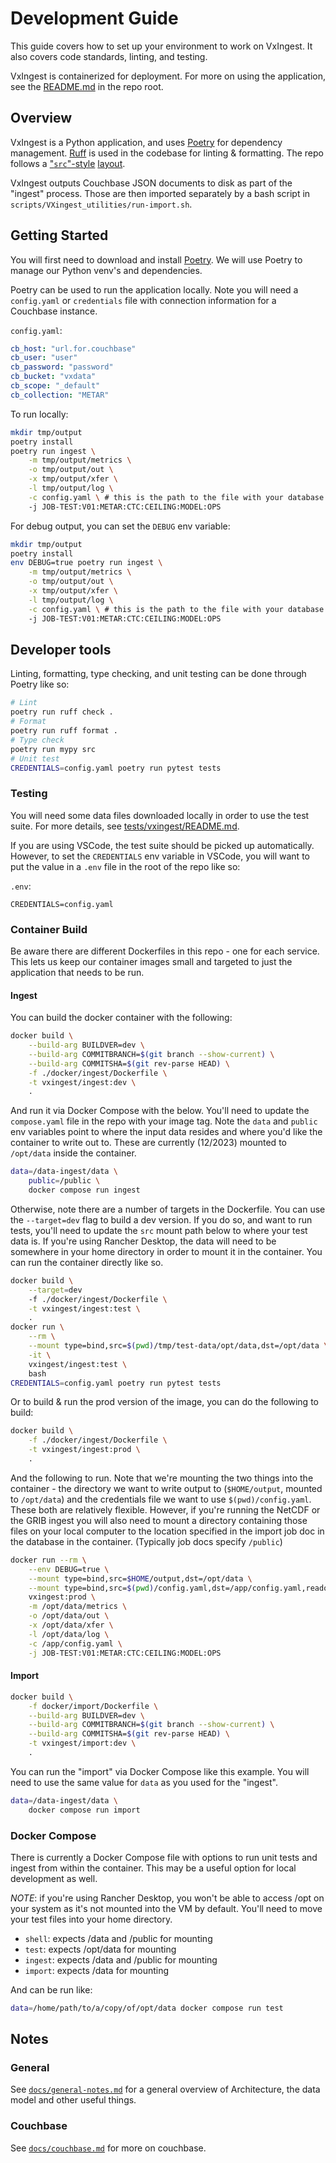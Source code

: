 # Development Guide

This guide covers how to set up your environment to work on VxIngest. It also covers code standards, linting, and testing.

VxIngest is containerized for deployment. For more on using the application, see the [README.md](../README.md) in the repo root.

## Overview

VxIngest is a Python application, and uses [Poetry](https://python-poetry.org) for dependency management. [Ruff](https://docs.astral.sh/ruff/) is used in the codebase for linting & formatting. The repo follows a ["`src`"-style](https://packaging.python.org/en/latest/discussions/src-layout-vs-flat-layout/) [layout](https://www.pyopensci.org/python-package-guide/package-structure-code/python-package-structure.html).

VxIngest outputs Couchbase JSON documents to disk as part of the "ingest" process. Those are then imported separately by a bash script in `scripts/VXingest_utilities/run-import.sh`.

## Getting Started

You will first need to download and install [Poetry](https://python-poetry.org/docs/#installation). We will use Poetry to manage our Python venv's and dependencies.

Poetry can be used to run the application locally. Note you will need a `config.yaml` or `credentials` file with connection information for a Couchbase instance.

`config.yaml`:

```yaml
cb_host: "url.for.couchbase"
cb_user: "user"
cb_password: "password"
cb_bucket: "vxdata"
cb_scope: "_default"
cb_collection: "METAR"
```

To run locally:

```bash
mkdir tmp/output
poetry install
poetry run ingest \
    -m tmp/output/metrics \
    -o tmp/output/out \
    -x tmp/output/xfer \
    -l tmp/output/log \
    -c config.yaml \ # this is the path to the file with your database credentials
    -j JOB-TEST:V01:METAR:CTC:CEILING:MODEL:OPS
```

For debug output, you can set the `DEBUG` env variable:

```bash
mkdir tmp/output
poetry install
env DEBUG=true poetry run ingest \
    -m tmp/output/metrics \
    -o tmp/output/out \
    -x tmp/output/xfer \
    -l tmp/output/log \
    -c config.yaml \ # this is the path to the file with your database credentials
    -j JOB-TEST:V01:METAR:CTC:CEILING:MODEL:OPS
```

## Developer tools

Linting, formatting, type checking, and unit testing can be done through Poetry like so:

```bash
# Lint
poetry run ruff check .
# Format
poetry run ruff format .
# Type check
poetry run mypy src
# Unit test
CREDENTIALS=config.yaml poetry run pytest tests
```

### Testing

You will need some data files downloaded locally in order to use the test suite. For more details, see [tests/vxingest/README.md](../tests/vxingest/README.md).

If you are using VSCode, the test suite should be picked up automatically. However, to set the `CREDENTIALS` env variable in VSCode, you will want to put the value in a `.env` file in the root of the repo like so:

`.env`:

```env
CREDENTIALS=config.yaml
```

### Container Build

Be aware there are different Dockerfiles in this repo - one for each service. This lets us keep our container images small and targeted to just the application that needs to be run.

#### Ingest

You can build the docker container with the following:

```bash
docker build \
    --build-arg BUILDVER=dev \
    --build-arg COMMITBRANCH=$(git branch --show-current) \
    --build-arg COMMITSHA=$(git rev-parse HEAD) \
    -f ./docker/ingest/Dockerfile \
    -t vxingest/ingest:dev \
    .
```

And run it via Docker Compose with the below. You'll need to update the `compose.yaml` file in the repo with your image tag. Note the `data` and `public` env variables point to where the input data resides and where you'd like the container to write out to. These are currently (12/2023) mounted to `/opt/data` inside the container.

```bash
data=/data-ingest/data \
    public=/public \
    docker compose run ingest 
```

Otherwise, note there are a number of targets in the Dockerfile. You can use the `--target=dev` flag to build a dev version. If you do so, and want to run tests, you'll need to update the `src` mount path below to where your test data is. If you're using Rancher Desktop, the data will need to be somewhere in your home directory in order to mount it in the container. You can run the container directly like so.

```bash
docker build \
    --target=dev
    -f ./docker/ingest/Dockerfile \
    -t vxingest/ingest:test \
    .
docker run \
    --rm \
    --mount type=bind,src=$(pwd)/tmp/test-data/opt/data,dst=/opt/data \
    -it \
    vxingest/ingest:test \
    bash
CREDENTIALS=config.yaml poetry run pytest tests
```

Or to build & run the prod version of the image, you can do the following to build:

```bash
docker build \
    -f ./docker/ingest/Dockerfile \
    -t vxingest/ingest:prod \
    .
```

And the following to run. Note that we're mounting the two things into the container - the directory we want to write output to (`$HOME/output`, mounted to `/opt/data`) and the credentials file we want to use `$(pwd)/config.yaml`. These both are relatively flexible. However, if you're running the NetCDF or the GRIB ingest you will also need to mount a directory containing those files on your local computer to the location specified in the import job doc in the database in the container. (Typically job docs specify `/public`)

```bash
docker run --rm \
    --env DEBUG=true \
    --mount type=bind,src=$HOME/output,dst=/opt/data \
    --mount type=bind,src=$(pwd)/config.yaml,dst=/app/config.yaml,readonly \
    vxingest:prod \
    -m /opt/data/metrics \
    -o /opt/data/out \
    -x /opt/data/xfer \
    -l /opt/data/log \
    -c /app/config.yaml \
    -j JOB-TEST:V01:METAR:CTC:CEILING:MODEL:OPS
```

#### Import

```bash
docker build \
    -f docker/import/Dockerfile \
    --build-arg BUILDVER=dev \
    --build-arg COMMITBRANCH=$(git branch --show-current) \
    --build-arg COMMITSHA=$(git rev-parse HEAD) \
    -t vxingest/import:dev \
    .
```

You can run the "import" via Docker Compose like this example. You will need to use the same value for `data` as you used for the "ingest".

```bash
data=/data-ingest/data \
    docker compose run import
```

### Docker Compose

There is currently a Docker Compose file with options to run unit tests and ingest from within the container. This may be a useful option for local development as well.

*NOTE*: if you're using Rancher Desktop, you won't be able to access /opt on your system as it's not mounted into the VM by default. You'll need to move your test files into your home directory.

* `shell`: expects /data and /public for mounting
* `test`: expects /opt/data for mounting
* `ingest`: expects /data and /public for mounting
* `import`: expects /data for mounting

And can be run like:

```bash
data=/home/path/to/a/copy/of/opt/data docker compose run test
```

## Notes

### General

See [`docs/general-notes.md`](docs/general-notes.md) for a general overview of Architecture, the data model and other useful things.

### Couchbase

See [`docs/couchbase.md`](docs/couchbase.md) for more on couchbase.
